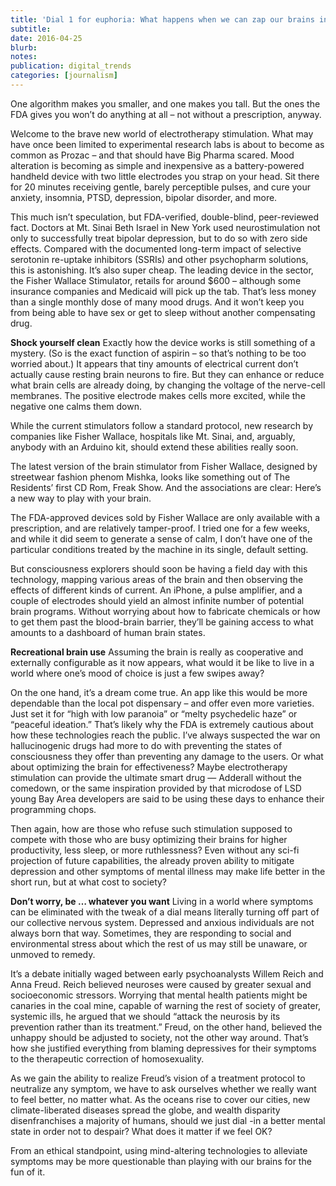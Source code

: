 ```yaml
---
title: 'Dial 1 for euphoria: What happens when we can zap our brains into any mood?'
subtitle:
date: 2016-04-25
blurb:
notes:
publication: digital_trends
categories: [journalism]
---
```


One algorithm makes you smaller, and one makes you tall. But the ones the FDA gives you won’t do anything at all – not without a prescription, anyway.

Welcome to the brave new world of electrotherapy stimulation. What may have once been limited to experimental research labs is about to become as common as Prozac – and that should have Big Pharma scared. Mood alteration is becoming as simple and inexpensive as a battery-powered handheld device with two little electrodes you strap on your head. Sit there for 20 minutes receiving gentle, barely perceptible pulses, and cure your anxiety, insomnia, PTSD, depression, bipolar disorder, and more.

This much isn’t speculation, but FDA-verified, double-blind, peer-reviewed fact. Doctors at Mt. Sinai Beth Israel in New York used neurostimulation not only to successfully treat bipolar depression, but to do so with zero side effects. Compared with the documented long-term impact of selective serotonin re-uptake inhibitors (SSRIs) and other psychopharm solutions, this is astonishing.
It’s also super cheap. The leading device in the sector, the Fisher Wallace Stimulator, retails for around $600 – although some insurance companies and Medicaid will pick up the tab. That’s less money than a single monthly dose of many mood drugs. And it won’t keep you from being able to have sex or get to sleep without another compensating drug.

**Shock yourself clean**
Exactly how the device works is still something of a mystery. (So is the exact function of aspirin – so that’s nothing to be too worried about.) It appears that tiny amounts of electrical current don’t actually cause resting brain neurons to fire. But they can enhance or reduce what brain cells are already doing, by changing the voltage of the nerve-cell membranes. The positive electrode makes cells more excited, while the negative one calms them down.

While the current stimulators follow a standard protocol, new research by companies like Fisher Wallace, hospitals like Mt. Sinai, and, arguably, anybody with an Arduino kit, should extend these abilities really soon.

The latest version of the brain stimulator from Fisher Wallace, designed by streetwear fashion phenom Mishka, looks like something out of The Residents’ first CD Rom, Freak Show. And the associations are clear: Here’s a new way to play with your brain.

The FDA-approved devices sold by Fisher Wallace are only available with a prescription, and are relatively tamper-proof. I tried one for a few weeks, and while it did seem to generate a sense of calm, I don’t have one of the particular conditions treated by the machine in its single, default setting.

But consciousness explorers should soon be having a field day with this technology, mapping various areas of the brain and then observing the effects of different kinds of current. An iPhone, a pulse amplifier, and a couple of electrodes should yield an almost infinite number of potential brain programs. Without worrying about how to fabricate chemicals or how to get them past the blood-brain barrier, they’ll be gaining access to what amounts to a dashboard of human brain states.

**Recreational brain use**
Assuming the brain is really as cooperative and externally configurable as it now appears, what would it be like to live in a world where one’s mood of choice is just a few swipes away?

On the one hand, it’s a dream come true. An app like this would be more dependable than the local pot dispensary – and offer even more varieties. Just set it for “high with low paranoia” or “melty psychedelic haze” or “peaceful ideation.” That’s likely why the FDA is extremely cautious about how these technologies reach the public. I’ve always suspected the war on hallucinogenic drugs had more to do with preventing the states of consciousness they offer than preventing any damage to the users.
Or what about optimizing the brain for effectiveness? Maybe electrotherapy stimulation can provide the ultimate smart drug — Adderall without the comedown, or the same inspiration provided by that microdose of LSD young Bay Area developers are said to be using these days to enhance their programming chops.

Then again, how are those who refuse such stimulation supposed to compete with those who are busy optimizing their brains for higher productivity, less sleep, or more ruthlessness? Even without any sci-fi projection of future capabilities, the already proven ability to mitigate depression and other symptoms of mental illness may make life better in the short run, but at what cost to society?

**Don’t worry, be … whatever you want**
Living in a world where symptoms can be eliminated with the tweak of a dial means literally turning off part of our collective nervous system. Depressed and anxious individuals are not always born that way. Sometimes, they are responding to social and environmental stress about which the rest of us may still be unaware, or unmoved to remedy.

It’s a debate initially waged between early psychoanalysts Willem Reich and Anna Freud. Reich believed neuroses were caused by greater sexual and socioeconomic stressors. Worrying that mental health patients might be canaries in the coal mine, capable of warning the rest of society of greater, systemic ills, he argued that we should “attack the neurosis by its prevention rather than its treatment.” Freud, on the other hand, believed the unhappy should be adjusted to society, not the other way around. That’s how she justified everything from blaming depressives for their symptoms to the therapeutic correction of homosexuality.

As we gain the ability to realize Freud’s vision of a treatment protocol to neutralize any symptom, we have to ask ourselves whether we really want to feel better, no matter what. As the oceans rise to cover our cities, new climate-liberated diseases spread the globe, and wealth disparity disenfranchises a majority of humans, should we just dial -in a better mental state in order not to despair? What does it matter if we feel OK?

From an ethical standpoint, using mind-altering technologies to alleviate symptoms may be more questionable than playing with our brains for the fun of it.
